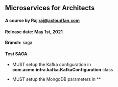 ## Microservices for Architects
#### A course by Raj   raj@acloudfan.com
#### Release date: May 1st, 2021

**Branch:** saga

#### Test SAGA
* MUST setup the Kafka configuration in 
**com.acme.infra.kafka.KafkaConfiguration** class

* MUST setup the MongoDB parameters in
**
